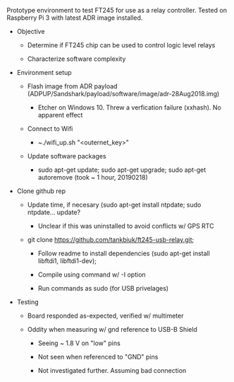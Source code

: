 Prototype environment to test FT245 for use as a relay controller. Tested on Raspberry Pi 3 with latest ADR image installed. 

- Objective

    - Determine if FT245 chip can be used to control logic level relays

    - Characterize software complexity

- Environment setup

    - Flash image from ADR payload (ADPUP/Sandshark/payload/software/image/adr-28Aug2018.img)

        - Etcher on Windows 10. Threw a verfication failure (xxhash). No apparent effect

    - Connect to Wifi

        - ~./wifi_up.sh "<outernet_key>"

    - Update software packages

        - sudo apt-get update; sudo apt-get upgrade; sudo apt-get autoremove (took ~ 1 hour, 20190218)

- Clone github rep

    - Update time, if necesary (sudo apt-get install ntpdate; sudo ntpdate... update?

        - Unclear if this was uninstalled to avoid conflicts w/ GPS RTC

    - git clone https://github.com/tankbiuk/ft245-usb-relay.git; 

        - Follow readme to install dependencies (sudo apt-get install libftdi1, libftdi1-dev); 

        - Compile using command w/ -I option

        - Run commands as sudo (for USB privelages)

- Testing

    - Board responded as-expected, verified w/ multimeter

    - Oddity when measuring w/ gnd reference to USB-B Shield

        - Seeing ~ 1.8 V on "low" pins

        - Not seen when referenced to "GND" pins

        - Not investigated further. Assuming bad connection
